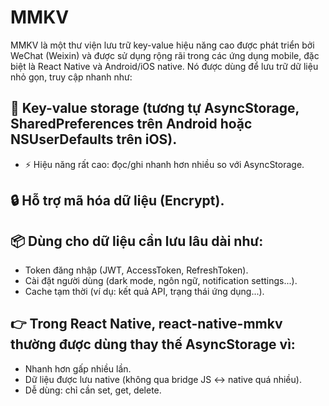 # MMKV

MMKV là một thư viện lưu trữ key-value hiệu năng cao được phát triển bởi WeChat (Weixin) và được sử dụng rộng rãi trong các ứng dụng mobile, đặc biệt là React Native và Android/iOS native.
Nó được dùng để lưu trữ dữ liệu nhỏ gọn, truy cập nhanh như:

## 🔑 Key-value storage (tương tự AsyncStorage, SharedPreferences trên Android hoặc NSUserDefaults trên iOS).

- ⚡ Hiệu năng rất cao: đọc/ghi nhanh hơn nhiều so với AsyncStorage.

## 🔒 Hỗ trợ mã hóa dữ liệu (Encrypt).

## 📦 Dùng cho dữ liệu cần lưu lâu dài như:

- Token đăng nhập (JWT, AccessToken, RefreshToken).
- Cài đặt người dùng (dark mode, ngôn ngữ, notification settings...).
- Cache tạm thời (ví dụ: kết quả API, trạng thái ứng dụng...).

## 👉 Trong React Native, react-native-mmkv thường được dùng thay thế AsyncStorage vì:

- Nhanh hơn gấp nhiều lần.
- Dữ liệu được lưu native (không qua bridge JS ↔ native quá nhiều).
- Dễ dùng: chỉ cần set, get, delete.

